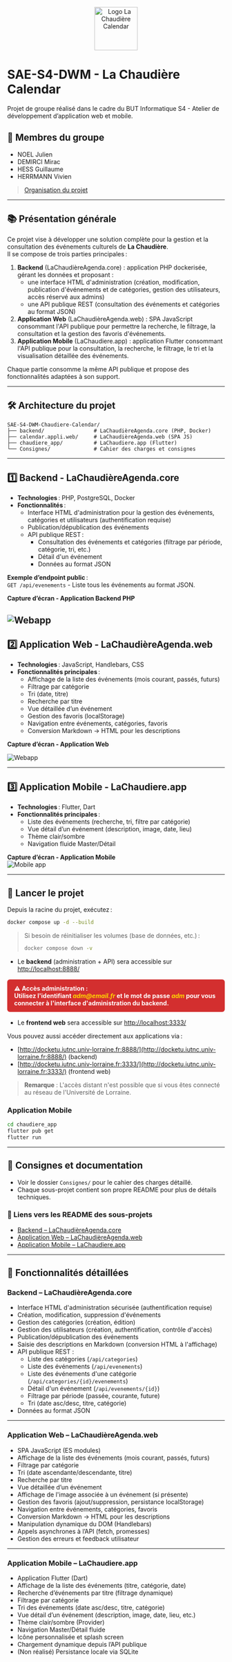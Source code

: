 <p align="center">
  <img src="./images/logo.png" alt="Logo La Chaudière Calendar" width="100"/>
</p>

# SAE-S4-DWM - La Chaudière Calendar

Projet de groupe réalisé dans le cadre du BUT Informatique S4 - Atelier de développement d’application web et mobile.

## 👥 Membres du groupe

- NOEL Julien
- DEMIRCI Mirac
- HESS Guillaume
- HERRMANN Vivien

> [Organisation du projet](https://github.com/users/juliennoel22/projects/4)

---

## 📚 Présentation générale

Ce projet vise à développer une solution complète pour la gestion et la consultation des événements culturels de **La Chaudière**.  
Il se compose de trois parties principales :

1. **Backend** (LaChaudièreAgenda.core) : application PHP dockerisée, gérant les données et proposant :
   - une interface HTML d'administration (création, modification, publication d'événements et de catégories, gestion des utilisateurs, accès réservé aux admins)
   - une API publique REST (consultation des événements et catégories au format JSON)
2. **Application Web** (LaChaudièreAgenda.web) : SPA JavaScript consommant l'API publique pour permettre la recherche, le filtrage, la consultation et la gestion des favoris d'événements.
3. **Application Mobile** (LaChaudiere.app) : application Flutter consommant l'API publique pour la consultation, la recherche, le filtrage, le tri et la visualisation détaillée des événements.

Chaque partie consomme la même API publique et propose des fonctionnalités adaptées à son support.

---

## 🛠️ Architecture du projet

```
SAE-S4-DWM-Chaudiere-Calendar/
├── backend/                # LaChaudièreAgenda.core (PHP, Docker)
├── calendar.appli.web/     # LaChaudièreAgenda.web (SPA JS)
├── chaudiere_app/          # LaChaudiere.app (Flutter)
└── Consignes/              # Cahier des charges et consignes
```

---

## 1️⃣ Backend - LaChaudièreAgenda.core

- **Technologies** : PHP, PostgreSQL, Docker
- **Fonctionnalités** :
  - Interface HTML d'administration pour la gestion des événements, catégories et utilisateurs (authentification requise)
  - Publication/dépublication des événements
  - API publique REST :
    - Consultation des événements et catégories (filtrage par période, catégorie, tri, etc.)
    - Détail d'un événement
    - Données au format JSON

**Exemple d’endpoint public** :  
`GET /api/evenements` - Liste tous les événements au format JSON.

**Capture d’écran - Application Backend PHP** 
 
![Webapp](https://github.com/user-attachments/assets/ef742770-b92d-4b9f-bcb0-b7a277211f3f)
---

## 2️⃣ Application Web - LaChaudièreAgenda.web

- **Technologies** : JavaScript, Handlebars, CSS
- **Fonctionnalités principales** :
  - Affichage de la liste des événements (mois courant, passés, futurs)
  - Filtrage par catégorie
  - Tri (date, titre)
  - Recherche par titre
  - Vue détaillée d’un événement
  - Gestion des favoris (localStorage)
  - Navigation entre événements, catégories, favoris
  - Conversion Markdown → HTML pour les descriptions

**Capture d’écran - Application Web**
  
![Webapp](./images/front-js-screen.png)

---

## 3️⃣ Application Mobile - LaChaudiere.app

- **Technologies** : Flutter, Dart
- **Fonctionnalités principales** :
  - Liste des événements (recherche, tri, filtre par catégorie)
  - Vue détail d’un événement (description, image, date, lieu)
  - Thème clair/sombre
  - Navigation fluide Master/Détail

**Capture d’écran - Application Mobile**  
![Mobile app](./images/)

---

## 🚀 Lancer le projet

Depuis la racine du projet, exécutez :

```bash
docker compose up -d --build
```

> Si besoin de réinitialiser les volumes (base de données, etc.) :
>
> ```bash
> docker compose down -v
> ```

- Le **backend** (administration + API) sera accessible sur [http://localhost:8888/](http://localhost:8888/)

<div style="background-color: #d32f2f; color: white; padding: 12px 16px; border-radius: 6px; font-weight: bold; margin: 16px 0;">
⚠️ Accès administration :<br>
Utilisez l'identifiant <span style="color: #ffd600; font-style: italic;">adm@email.fr</span> et le mot de passe <span style="color: #ffd600; font-style: italic;">adm</span> pour vous connecter à l'interface d'administration du backend.
</div>

- Le **frontend web** sera accessible sur [http://localhost:3333/](http://localhost:3333/)

Vous pouvez aussi accéder directement aux applications via :
- [http://docketu.iutnc.univ-lorraine.fr:8888/](http://docketu.iutnc.univ-lorraine.fr:8888/) (backend)
- [http://docketu.iutnc.univ-lorraine.fr:3333/](http://docketu.iutnc.univ-lorraine.fr:3333/) (frontend web)

> **Remarque** : L'accès distant n'est possible que si vous êtes connecté au réseau de l'Université de Lorraine.

### Application Mobile

```bash
cd chaudiere_app
flutter pub get
flutter run
```

---

## 📄 Consignes et documentation

- Voir le dossier `Consignes/` pour le cahier des charges détaillé.
- Chaque sous-projet contient son propre README pour plus de détails techniques.
### 📄 Liens vers les README des sous-projets

- [Backend – LaChaudièreAgenda.core](./backend/README.md)
- [Application Web – LaChaudièreAgenda.web](./calendar.appli.web/README.md)
- [Application Mobile – LaChaudiere.app](./chaudiere_app/README.md)
---

## 📝 Fonctionnalités détaillées

### Backend – LaChaudièreAgenda.core

- Interface HTML d'administration sécurisée (authentification requise)
- Création, modification, suppression d'événements
- Gestion des catégories (création, édition)
- Gestion des utilisateurs (création, authentification, contrôle d'accès)
- Publication/dépublication des événements
- Saisie des descriptions en Markdown (conversion HTML à l'affichage)
- API publique REST :
  - Liste des catégories (`/api/categories`)
  - Liste des événements (`/api/evenements`)
  - Liste des événements d'une catégorie (`/api/categories/{id}/evenements`)
  - Détail d'un événement (`/api/evenements/{id}`)
  - Filtrage par période (passée, courante, future)
  - Tri (date asc/desc, titre, catégorie)
- Données au format JSON

---

### Application Web – LaChaudièreAgenda.web

- SPA JavaScript (ES modules)
- Affichage de la liste des événements (mois courant, passés, futurs)
- Filtrage par catégorie
- Tri (date ascendante/descendante, titre)
- Recherche par titre
- Vue détaillée d’un événement
- Affichage de l'image associée à un événement (si présente)
- Gestion des favoris (ajout/suppression, persistance localStorage)
- Navigation entre événements, catégories, favoris
- Conversion Markdown → HTML pour les descriptions
- Manipulation dynamique du DOM (Handlebars)
- Appels asynchrones à l’API (fetch, promesses)
- Gestion des erreurs et feedback utilisateur

---

### Application Mobile – LaChaudiere.app

- Application Flutter (Dart)
- Affichage de la liste des événements (titre, catégorie, date)
- Recherche d’événements par titre (filtrage dynamique)
- Filtrage par catégorie
- Tri des événements (date asc/desc, titre, catégorie)
- Vue détail d’un événement (description, image, date, lieu, etc.)
- Thème clair/sombre (Provider)
- Navigation Master/Détail fluide
- Icône personnalisée et splash screen
- Chargement dynamique depuis l’API publique
- (Non réalisé) Persistance locale via SQLite